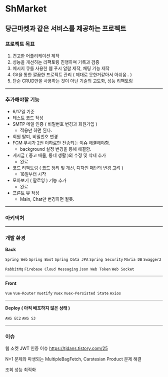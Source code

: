 # ShMarket
당근마켓과 같은 서비스를 제공하는 프로젝트
---
### 프로젝트 목표 
1. 견고한 어플리케이션 제작 
2. 성능을 개선하는 리팩토링 진행하며 기록과 검증
3. 메시지 큐를 사용한 웹 푸시 알람 제작, 채팅 기능 제작
4. Git을 통한 깔끔한 프로젝트 관리 ( 제대로 못한거같아서 아쉬움.. )
5. 단순 CRUD만을 사용하는 것이 아닌 기술의 고도화, 성능 리팩토링
---
### 추가해야할 기능
- 6/17일 기준 
- 테스트 코드 작성
- SMTP 메일 인증 ( 비밀번호 변경과 회원가입 )
  - 적용만 하면 된다.
- 회원 탈퇴, 비밀번호 변경 
- FCM 푸시가 2번 이하로만 전송되는 이슈 해결해야함. 
  - background 설정 변경을 통해 해결함. 
- 게시글 ( 중고 매물, 동네 생활 )의 수정 및 삭제 추가 
  - 완료 
- 코드 리팩토링 ( 코드 정리 및 개선, 디자인 패턴의 변경 고려 )
  - 18일부터 시작 
- 모아보기 ( 팔로잉 ) 기능 추가 
  - 완료
- 프론트 뷰 작성 
  - Main, Chat만 변경하면 될듯.
---
### 아키텍처

---
### 개발 환경

**Back**

`Spring Web` `Spring Boot` `Spring Data JPA` `Spring Security` `Maria DB` `Swagger2` 

`RabbitMq` `Firebase Cloud Messaging` `Json Web Token` `Web Socket`

---

**Front**

`Vue`  `Vue-Router` `Vuetify` `Vuex` `Vuex-Persisted State` `Axios`

---

**Deploy ( 아직 배포하지 않은 상태 )**

`AWS EC2` `AWS S3` 

---

### 이슈 
웹 소켓 JWT 인증 이슈 
https://tjdans.tistory.com/25

N+1 문제와 파생되는 MultipleBagFetch, Carstesian Product 문제 해결 

조회 성능 최적화

